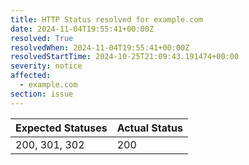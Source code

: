 ```yaml
---
title: HTTP Status resolved for example.com
date: 2024-11-04T19:55:41+00:00Z
resolved: True
resolvedWhen: 2024-11-04T19:55:41+00:00Z
resolvedStartTime: 2024-10-25T21:09:43.191474+00:00
severity: notice
affected:
  - example.com
section: issue
---
```


| Expected Statuses | Actual Status  |
|-------------------|----------------|
| 200, 301, 302 | 200 |
